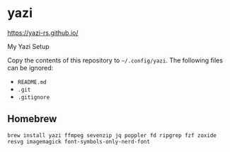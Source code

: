 # yazi

https://yazi-rs.github.io/

My Yazi Setup

Copy the contents of this repository to `~/.config/yazi`.
The following files can be ignored:

- `README.md`
- `.git`
- `.gitignore`

## Homebrew

```shell
brew install yazi ffmpeg sevenzip jq poppler fd ripgrep fzf zoxide resvg imagemagick font-symbols-only-nerd-font
```
